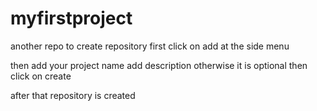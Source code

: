 # myfirstproject
another repo
to create repository 
first click on add at the side menu

then add your project name 
add description otherwise it is optional
then click on create 

after that repository is created 
